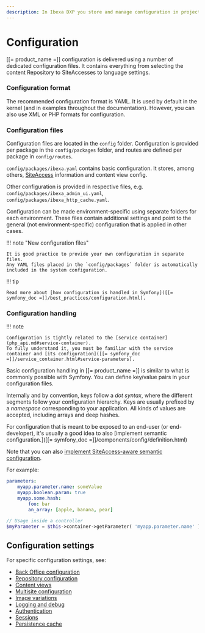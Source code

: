 ```yaml
---
description: In Ibexa DXP you store and manage configuration in project files, typically in YAML format.
---
```


# Configuration

[[= product_name =]] configuration is delivered using a number of dedicated configuration files.
It contains everything from selecting the content Repository to SiteAccesses to language settings.

### Configuration format

The recommended configuration format is YAML. It is used by default in the kernel (and in examples throughout the documentation).
However, you can also use XML or PHP formats for configuration.

### Configuration files

Configuration files are located in the `config` folder.
Configuration is provided per package in the `config/packages` folder,
and routes are defined per package in `config/routes`.

`config/packages/ibexa.yaml` contains basic configuration.
It stores, among others, [SiteAccess](multisite.md) information and content view config.

Other configuration is provided in respective files, e.g. `config/packages/ibexa_admin_ui.yaml`,
`config/packages/ibexa_http_cache.yaml`.

Configuration can be made environment-specific using separate folders for each environment.
These files contain additional settings and point to the general (not environment-specific) configuration that is applied in other cases.

!!! note "New configuration files"

    It is good practice to provide your own configuration in separate files.
    Any YAML files placed in the `config/packages` folder is automatically included in the system configuration.

!!! tip

    Read more about [how configuration is handled in Symfony]([[= symfony_doc =]]/best_practices/configuration.html).

### Configuration handling

!!! note

    Configuration is tightly related to the [service container](php_api.md#service-container).
    To fully understand it, you must be familiar with the service container and [its configuration]([[= symfony_doc =]]/service_container.html#service-parameters).

Basic configuration handling in [[= product_name =]] is similar to what is commonly possible with Symfony.
You can define key/value pairs in your configuration files.

Internally and by convention, keys follow a *dot syntax*, where the different segments follow your configuration hierarchy.
Keys are usually prefixed by a *namespace* corresponding to your application. All kinds of values are accepted, including arrays and deep hashes.

For configuration that is meant to be exposed to an end-user (or end-developer),
it's usually a good idea to also [implement semantic configuration.]([[= symfony_doc =]]/components/config/definition.html)

Note that you can also [implement SiteAccess-aware semantic configuration](siteaccess_aware_configuration.md).

For example:

``` yaml
parameters:
    myapp.parameter.name: someValue
    myapp.boolean.param: true
    myapp.some.hash:
        foo: bar
        an_array: [apple, banana, pear]
```

``` php
// Usage inside a controller
$myParameter = $this->container->getParameter( 'myapp.parameter.name' );
```

## Configuration settings

For specific configuration settings, see:

- [Back Office configuration](back_office_configuration.md)
- [Repository configuration](repository_configuration.md)
- [Content views](template_configuration.md)
- [Multisite configuration](multisite_configuration.md)
- [Image variations](images.md#configuring-image-variations)
- [Logging and debug](devops.md#logging-and-debug-configuration)
- [Authentication](development_security.md#symfony-authentication)
- [Sessions](sessions.md#configuration)
- [Persistence cache](persistence_cache.md#persistence-cache-configuration)
